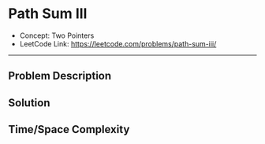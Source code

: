 # Path Sum III

- Concept: Two Pointers
- LeetCode Link: https://leetcode.com/problems/path-sum-iii/

---

## Problem Description

## Solution

## Time/Space Complexity


